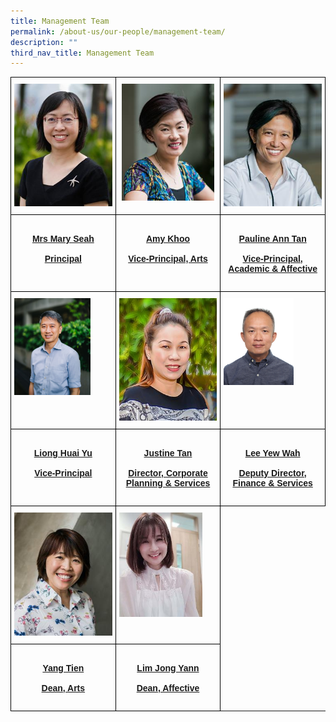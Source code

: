 ```yaml
---
title: Management Team
permalink: /about-us/our-people/management-team/
description: ""
third_nav_title: Management Team
---
```

<style type="text/css">
.tg  {border-collapse:collapse;border-spacing:0;}
.tg td{border-color:black;border-style:solid;border-width:1px;font-family:Arial, sans-serif;font-size:14px;
  overflow:hidden;padding:10px 5px;word-break:normal;}
.tg th{border-color:black;border-style:solid;border-width:1px;font-family:Arial, sans-serif;font-size:14px;
  font-weight:normal;overflow:hidden;padding:10px 5px;word-break:normal;}
.tg .tg-0lax{text-align:left;vertical-align:top}
</style>
<table class="tg" style="table-layout: fixed; width: 100%;">
<thead>
  <tr>
    <td class="tg-0lax">
      <a href="/about-us/our-people/management-team/mrs-mary-seah">
<img src="/images/mrs-mary-seahf8779852fed369fba7eaff0000314707.jpg" alt="mrs mary seah">
    </a></td>
    <td class="tg-0lax" style="text-align: center;">
      <a href="/about-us/our-people/management-team/amy-khoo">
        <img src="/images/amy-khoo-cropped.jpg" alt="amy khoo" style="width:95%">
      </a>
    </td>
    <td class="tg-0lax">
      <a href="/about-us/our-people/management-team/pauline-ann-tan">
        <img src="/images/pauline-ann-tan3efb9752fed369fba7eaff0000314707.jpg" style="max-width: 100%; height: auto;">
      </a>
    </td>
  </tr>
</thead>
<tbody>
  <tr>
    <td class="tg-0lax" style="width: 33.33%"><a href="/about-us/our-people/management-team/mrs-mary-seah"><center><h4>Mrs Mary Seah<br><br>
Principal</h4></center></a></td>
    <td class="tg-0lax" style="width: 33.33%"><a href="/about-us/our-people/management-team/amy-khoo"><center><h4>Amy Khoo<br><br>
Vice-Principal, Arts</h4></center></a></td>
    <td class="tg-0lax" style="width: 33.33%"><a href="/about-us/our-people/management-team/pauline-ann-tan"><center><h4>Pauline Ann Tan<br><br>
Vice-Principal, Academic &amp; Affective</h4></center></a></td>
  </tr>
  <tr>
    <td class="tg-0lax"><a href="/about-us/our-people/management-team/liong-huai-yu">
<img src="/images/ssc_liong-huai-yu_photo-01-1.jpg" alt="Liong Huai Yu" style="width:78%">
</a></td>
    <td class="tg-0lax"><a href="/about-us/our-people/management-team/justine-tan">
<img src="/images/mo_full_justine-tan_photo-08-(crop-1b).jpg" alt="justine tan" style="width:100%">
</a></td>
    <td class="tg-0lax"><a href="/about-us/our-people/management-team/lee-yew-wah">
<img src="/images/mo_full_lee-yew-wah_photo-02.jpg" alt="Lee Yew Wah" style="width:71%">
</a></td>
  </tr>
  <tr>
    <td class="tg-0lax" style="width: 33.33%"><a href="/about-us/our-people/management-team/liong-huai-yu"><center><h4>Liong Huai Yu<br><br>
Vice-Principal</h4></center></a></td>
    <td class="tg-0lax" style="width: 33.33%"><a href="/about-us/our-people/management-team/justine-tan"><center><h4>Justine Tan<br><br>Director, Corporate Planning &amp; Services</h4></center></a></td>
    <td class="tg-0lax" style="width: 33.33%"><a href="/about-us/our-people/management-team/lee-yew-wah"><center><h4>Lee Yew Wah<br><br>Deputy Director, Finance &amp; Services</h4></center></a></td>
  </tr>
 <tr>
    <td class="tg-0lax"><a href="/about-us/our-people/management-team/yang-tien-dean-arts">
<img src="/images/yang-tiene4fb9752fed369fba7eaff0000314707.jpg" alt="yang tien" style="width:100%"></a></td>
		<td class="tg-0lax"><a href="/about-us/our-people/management-team/lim-jong-yann">
<img src="/images/mo_full_lim-jong-yann_photo-011f51a452fed369fba7eaff0000314707.jpg" alt="lim jong yann" style="width:85%"></a></td>
</tr>
  <tr>
    <td class="tg-0lax" style="width: 33.33%"><a href="/about-us/our-people/management-team/yang-tien-dean-arts"><center><h4>Yang Tien<br><br>
Dean, Arts</h4></center></a></td>
		<td class="tg-0lax" style="width: 33.33%"><a href="/about-us/our-people/management-team/lim-jong-yann"><center><h4>Lim Jong Yann<br><br>Dean, Affective</h4></center></a></td>
  </tr>
</tbody>
</table>